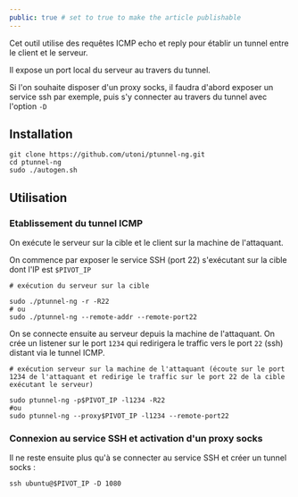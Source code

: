 ```yaml
---
public: true # set to true to make the article publishable
---
```


Cet outil utilise des requêtes ICMP echo et reply pour établir un tunnel entre le client et le serveur.

Il expose un port local du serveur au travers du tunnel.

Si l'on souhaite disposer d'un proxy socks, il faudra d'abord exposer un service ssh par exemple, puis s'y connecter au travers du tunnel avec l'option `-D`

## Installation

```
git clone https://github.com/utoni/ptunnel-ng.git
cd ptunnel-ng
sudo ./autogen.sh 

```

## Utilisation

### Etablissement du tunnel ICMP

On exécute le serveur sur la cible et le client sur la machine de l'attaquant.

On commence par exposer le service SSH (port 22) s'exécutant sur la cible dont l'IP est `$PIVOT_IP`

```
# exécution du serveur sur la cible

sudo ./ptunnel-ng -r -R22 
# ou
sudo ./ptunnel-ng --remote-addr --remote-port22 
```

On se connecte ensuite au serveur depuis la machine de l'attaquant. On crée un listener sur le port `1234` qui redirigera le traffic vers le port `22` (ssh) distant via le tunnel ICMP.

```
# exécution serveur sur la machine de l'attaquant (écoute sur le port 1234 de l'attaquant et redirige le traffic sur le port 22 de la cible exécutant le serveur)

sudo ptunnel-ng -p$PIVOT_IP -l1234 -R22
#ou 
sudo ptunnel-ng --proxy$PIVOT_IP -l1234 --remote-port22
```

### Connexion au service SSH et activation d'un proxy socks

Il ne reste ensuite plus qu'à se connecter au service SSH et créer un tunnel socks :

```
ssh ubuntu@$PIVOT_IP -D 1080
```
